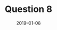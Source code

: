 --- 
layout: layouts/questions.njk 
title: Question 8
date: 2019-01-08
question: Can you tell me more about this?
next: /question-9/
prev: /question-7/
tags:
    - question
---